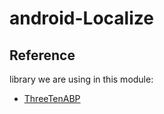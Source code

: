 # android-Localize

## Reference 
library we are using in this module:

- [ThreeTenABP](https://github.com/JakeWharton/ThreeTenABP)
